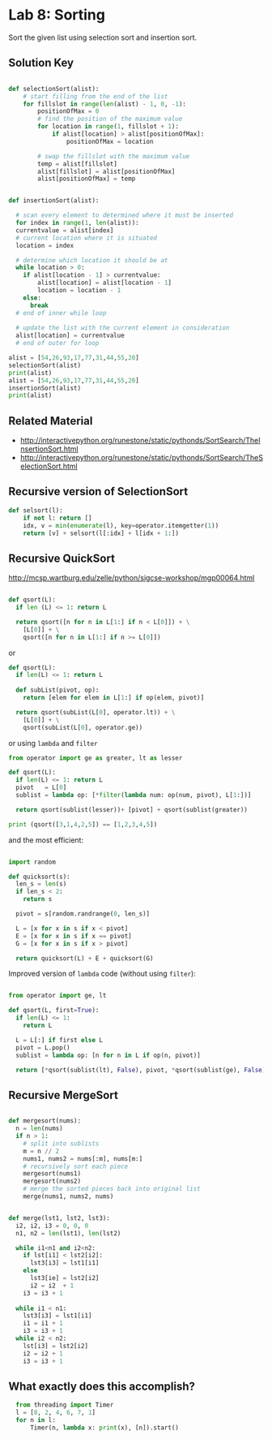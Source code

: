 # Lab 8: Sorting
Sort the given list using selection sort and insertion sort. 


## Solution Key 

```python

def selectionSort(alist):
    # start filling from the end of the list
    for fillslot in range(len(alist) - 1, 0, -1):
        positionOfMax = 0
        # find the position of the maximum value
        for location in range(1, fillslot + 1):
            if alist[location] > alist[positionOfMax]:
                positionOfMax = location

        # swap the fillslot with the maximum value
        temp = alist[fillslot]
        alist[fillslot] = alist[positionOfMax]
        alist[positionOfMax] = temp


def insertionSort(alist):

  # scan every element to determined where it must be inserted
  for index in range(1, len(alist)):
  currentvalue = alist[index]
  # current location where it is situated
  location = index

  # determine which location it should be at 
  while location > 0:
    if alist[location - 1] > currentvalue:
        alist[location] = alist[location - 1]
        location = location - 1
    else:
      break
  # end of inner while loop 
   
  # update the list with the current element in consideration
  alist[location] = currentvalue
  # end of outer for loop

alist = [54,26,93,17,77,31,44,55,20]
selectionSort(alist)
print(alist)
alist = [54,26,93,17,77,31,44,55,20]
insertionSort(alist)
print(alist)

```

## Related Material 

- http://interactivepython.org/runestone/static/pythonds/SortSearch/TheInsertionSort.html
- http://interactivepython.org/runestone/static/pythonds/SortSearch/TheSelectionSort.html



## Recursive version of SelectionSort 

```python
def selsort(l):
    if not l: return []
    idx, v = min(enumerate(l), key=operator.itemgetter(1))
    return [v] + selsort(l[:idx] + l[idx + 1:])
```

## Recursive QuickSort 

http://mcsp.wartburg.edu/zelle/python/sigcse-workshop/mgp00064.html

```python 

def qsort(L): 
  if len (L) <= 1: return L

  return qsort([n for n in L[1:] if n < L[0]]) + \
    [L[0]] + \
    qsort([n for n in L[1:] if n >= L[0]])

```

or 
```python
def qsort(L):
  if len(L) <= 1: return L
    
  def subList(pivot, op):
    return [elem for elem in L[1:] if op(elem, pivot)]

  return qsort(subList(L[0], operator.lt)) + \
    [L[0]] + \
    qsort(subList(L[0], operator.ge))

```

or using `lambda` and `filter`

```python
from operator import ge as greater, lt as lesser

def qsort(L): 
  if len(L) <= 1: return L
  pivot   = L[0]
  sublist = lambda op: [*filter(lambda num: op(num, pivot), L[1:])]

  return qsort(sublist(lesser))+ [pivot] + qsort(sublist(greater))

print (qsort([3,1,4,2,5]) == [1,2,3,4,5])
```

and the most efficient: 

```python 

import random

def quicksort(s):
  len_s = len(s)
  if len_s < 2:
    return s

  pivot = s[random.randrange(0, len_s)]

  L = [x for x in s if x < pivot]
  E = [x for x in s if x == pivot]
  G = [x for x in s if x > pivot]

  return quicksort(L) + E + quicksort(G)

```

Improved version of `lambda` code (without using `filter`):
```python

from operator import ge, lt

def qsort(L, first=True):
  if len(L) <= 1: 
    return L

  L = L[:] if first else L  
  pivot = L.pop()
  sublist = lambda op: [n for n in L if op(n, pivot)]

  return [*qsort(sublist(lt), False), pivot, *qsort(sublist(ge), False)]

```

## Recursive MergeSort 

```python

def mergesort(nums):
  n = len(nums)
  if n > 1:
    # split into sublists
    m = n // 2
    nums1, nums2 = nums[:m], nums[m:]
    # recursively sort each piece 
    mergesort(nums1)
    mergesort(nums2)
    # merge the sorted pieces back into original list
    merge(nums1, nums2, nums)


def merge(lst1, lst2, lst3): 
  i2, i2, i3 = 0, 0, 0
  n1, n2 = len(lst1), len(lst2)

  while i1<n1 and i2<n2: 
    if lst[i1] < lst2[i2]: 
      lst3[i3] = lst1[i1]
    else
      lst3[ie] = lst2[i2]
      i2 = i2  + 1
    i3 = i3 + 1 
    
  while i1 < n1: 
    lst3[i3] = lst1[i1]
    i1 = i1 + 1
    i3 = i3 + 1 
  while i2 < n2: 
    lst[i3] = lst2[i2]
    i2 = i2 + 1
    i3 = i3 + 1 

```

## What exactly does this accomplish? 


```python 
  from threading import Timer
  l = [8, 2, 4, 6, 7, 1]
  for n in l:
      Timer(n, lambda x: print(x), [n]).start()
```
  